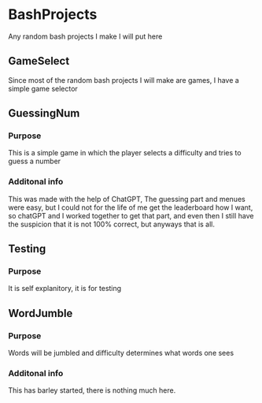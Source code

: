 # BashProjects
Any random bash projects I make I will put here

## GameSelect
Since most of the random bash projects I will make are games, I have a simple game selector

## GuessingNum
### Purpose
This is a simple game in which the player selects a difficulty and tries to guess a number

### Additonal info
This was made with the help of ChatGPT, The guessing part and menues were easy, but I could not for the life of me get the leaderboard how I want, so
chatGPT and I worked together to get that part, and even then I still have the suspicion that it is not 100% correct, but anyways that is all.

## Testing
### Purpose
It is self explanitory, it is for testing

## WordJumble
### Purpose
Words will be jumbled and difficulty determines what words one sees

### Additonal info
This has barley started, there is nothing much here.
